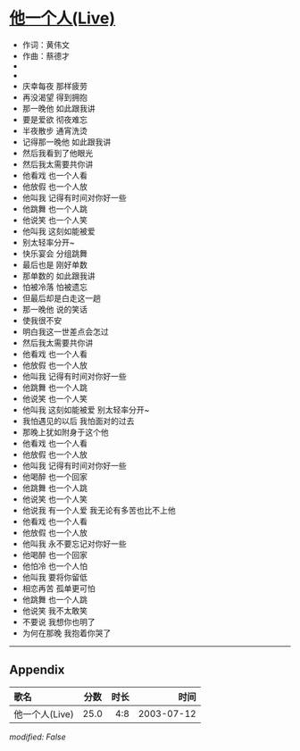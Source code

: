 # [他一个人(Live)](https://music.163.com/song?id=31234277)

* 作词：黄伟文
* 作曲：蔡德才
*
*
* 庆幸每夜 那样疲劳
* 再没渴望 得到拥抱
* 那一晚他 如此跟我讲
* 要是爱欲 彻夜难忘
* 半夜散步 通宵洗烫
* 记得那一晚他 如此跟我讲
* 然后我看到了他眼光
* 然后我太需要共你讲
* 他看戏 也一个人看
* 他放假 也一个人放
* 他叫我 记得有时间对你好一些
* 他跳舞 也一个人跳
* 他说笑 也一个人笑
* 他叫我 这刻如能被爱
* 别太轻率分开~
* 快乐宴会 分组跳舞
* 最后也是 刚好单数
* 那单数的 如此跟我讲
* 怕被冷落 怕被遗忘
* 但最后却是白走这一趟
* 那一晚他 说的笑话
* 使我很不安
* 明白我这一世差点会怎过
* 然后我太需要共你讲
* 他看戏 也一个人看
* 他放假 也一个人放
* 他叫我 记得有时间对你好一些
* 他跳舞 也一个人跳
* 他说笑 也一个人笑
* 他叫我 这刻如能被爱 别太轻率分开~
* 我怕遇见的以后 我怕面对的过去
* 那晚上犹如附身于这个他
* 他看戏 也一个人看
* 他放假 也一个人放
* 他叫我 记得有时间对你好一些
* 他喝醉 也一个回家
* 他跳舞 也一个人跳
* 他说笑 也一个人笑
* 他说我 有一个人爱 我无论有多苦也比不上他
* 他看戏 也一个人看
* 他放假 也一个人放
* 他叫我 永不要忘记对你好一些
* 他喝醉 也一个回家
* 他怕冷 也一个人怕
* 他叫我 要将你留低
* 相恋再苦 孤单更可怕
* 他跳舞 也一个人跳
* 他说笑 我不太敢笑
* 不要说 我想你也明了
* 为何在那晚 我抱着你哭了


---

## Appendix

|歌名|分数|时长|时间|
|:---|:---:|---:|---:|
|他一个人(Live)|25.0|4:8|2003-07-12

*modified: False*
